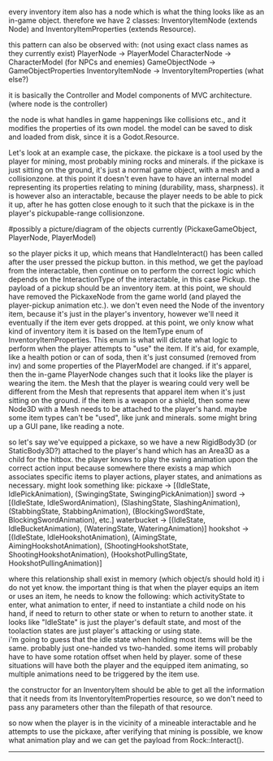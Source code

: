 every inventory item also has a node which is what the thing looks like as an in-game object. 
therefore we have 2 classes: InventoryItemNode (extends Node) and InventoryItemProperties (extends Resource).

this pattern can also be observed with: (not using exact class names as they currently exist)
PlayerNode -> PlayerModel
CharacterNode -> CharacterModel  (for NPCs and enemies)
GameObjectNode -> GameObjectProperties
InventoryItemNode -> InventoryItemProperties
(what else?)

it is basically the Controller and Model components of MVC architecture. (where node is the controller)

the node is what handles in game happenings like collisions etc., and it modifies the properties of its own model. the model can be saved to disk and loaded from disk, since it is a Godot.Resource. 

Let's look at an example case, the pickaxe. the pickaxe is a tool used by the player for mining, most probably mining rocks and minerals. 
if the pickaxe is just sitting on the ground, it's just a normal game object, with a mesh and a collisionzone. at this point it doesn't even have to have an internal model representing its properties relating to mining (durability, mass, sharpness).
it is however also an interactable, because the player needs to be able to pick it up, after he has gotten close enough to it such that the pickaxe is in the player's pickupable-range collisionzone. 

#possibly a picture/diagram of the objects currently (PickaxeGameObject, PlayerNode, PlayerModel)

so the player picks it up, which means that HandleInteract() has been called after the user pressed the pickup button. 
in this method, we get the payload from the interactable, then continue on to perform the correct logic which depends on the InteractionType of the interactable, in this case Pickup. the payload of a pickup should be an inventory item. at this point, we should have removed the PickaxeNode from the game world (and played the player-pickup animation etc.). 
we don't even need the Node of the inventory item, because it's just in the player's inventory, however we'll need it eventually if the item ever gets dropped. at this point, we only know what kind of inventory item it is based on the ItemType enum of InventoryItemProperties. This enum is what will dictate what logic to perform when the player attempts to "use" the item. If it's aid, for example, like a health potion or can of soda, then it's just consumed (removed from inv) and some properties of the PlayerModel are changed. if it's apparel, then the in-game PlayerNode changes such that it looks like the player is wearing the item. the Mesh that the player is wearing could very well be different from the Mesh that represents that apparel item when it's just sitting on the ground. if the item is a weapon or a shield, then some new Node3D with a Mesh needs to be attached to the player's hand. maybe some item types can't be "used", like junk and minerals. some might bring up a GUI pane, like reading a note. 

so let's say we've equipped a pickaxe, so we have a new RigidBody3D (or StaticBody3D?) attached to the player's hand which has an Area3D as a child for the hitbox. the player knows to play the swing animation upon the correct action input because somewhere there exists a map which associates specific items to player actions, player states, and animations as necessary. 
might look something like:
    pickaxe -> [(IdleState, IdlePickAnimation), (SwingingState, SwingingPickAnimation)]
    sword -> [(IdleState, IdleSwordAnimation), (SlashingState, SlashingAnimation), (StabbingState, StabbingAnimation), (BlockingSwordState, BlockingSwordAnimation), etc.]
    waterbucket -> [(IdleState, IdleBucketAnimation), (WateringState, WateringAnimation)]
    hookshot -> [(IdleState, IdleHookshotAnimation), (AimingState, AimingHookshotAnimation), (ShootingHookshotState, ShootingHookshotAnimation), (HookshotPullingState, HookshotPullingAnimation)]

where this relationship shall exist in memory (which object/s should hold it) i do not yet know. the important thing is that when the player equips an item or uses an item, he needs to know the following: which activityState to enter, what animation to enter, if need to instantiate a child node on his hand, if need to return to other state or when to return to another state. 
it looks like "IdleState" is just the player's default state, and most of the toolaction states are just player's attacking or using state.   
i'm going to guess that the idle state when holding most items will be the same. probably just one-handed vs two-handed. some items will probably have to have some rotation offset when held by player. 
some of these situations will have both the player and the equipped item animating, so multiple animations need to be triggered by the item use. 

the constructor for an InventoryItem should be able to get all the information that it needs from its InventoryItemProperties resource, so we don't need to pass any parameters other than the filepath of that resource. 

so now when the player is in the vicinity of a mineable interactable and he attempts to use the pickaxe, after verifying that mining is possible, we know what animation play and we can get the payload from Rock::Interact(). 

----